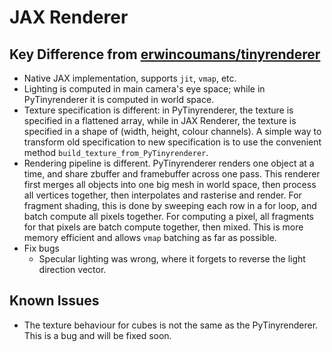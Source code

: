 # JAX Renderer

## Key Difference from [erwincoumans/tinyrenderer](https://github.com/erwincoumans/tinyrenderer)

- Native JAX implementation, supports `jit`, `vmap`, etc.
- Lighting is computed in main camera's eye space; while in PyTinyrenderer it is computed in world space.
- Texture specification is different: in PyTinyrenderer, the texture is specified in a flattened array, while in JAX Renderer, the texture is specified in a shape of (width, height, colour channels). A simple way to transform old specification to new specification is to use the convenient method `build_texture_from_PyTinyrenderer`.
- Rendering pipeline is different. PyTinyrenderer renders one object at a time, and share zbuffer and framebuffer across one pass. This renderer first merges all objects into one big mesh in world space, then process all vertices together, then interpolates and rasterise and render. For fragment shading, this is done by sweeping each row in a for loop, and batch compute all pixels together. For computing a pixel, all fragments for that pixels are batch compute together, then mixed. This is more memory efficient and allows `vmap` batching as far as possible.
- Fix bugs
  - Specular lighting was wrong, where it forgets to reverse the light direction vector.

## Known Issues

- The texture behaviour for cubes is not the same as the PyTinyrenderer. This is a bug and will be fixed soon.
